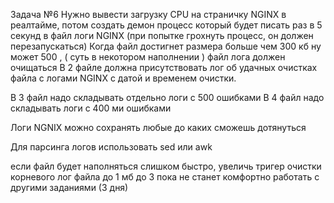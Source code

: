 Задача №6 
Нужно вывести загрузку CPU на страничку NGINX в реалтайме, потом создать демон процесс который будет писать раз в 5 секунд в файл логи NGINX
(при попытке грохнуть процесс, он должен перезапускаться) 
Когда файл достигнет размера больше чем 300 кб ну может 500 , ( суть в некотором наполнении ) файл лога должен очищаться 
В 2 файле должна присутствовать лог об удачных очистках файла с логами NGINX с датой и временем очистки. 

В 3 файл надо складывать отдельно логи с 500 ошибками 
В 4 файл надо складывать логи с 400 ми ошибками 

Логи NGNIX можно сохранять любые до каких сможешь дотянуться 

Для парсинга логов использовать sed или awk

если файл будет наполняться слишком быстро, увеличь тригер очистки корневого лог файла до 1 мб до 3 пока не станет комфортно работать с другими заданиями 
(3 дня)